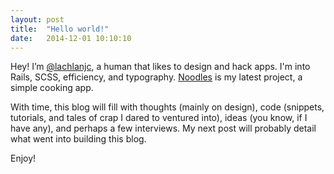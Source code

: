 ```yaml
---
layout: post
title:  "Hello world!"
date:   2014-12-01 10:10:10
---
```


Hey! I’m [@lachlanjc](https://twitter.com/lachlanjc), a human that likes to design and hack apps. I'm into Rails, SCSS, efficiency, and typography. [Noodles](http://www.getnoodl.es/) is my latest project, a simple cooking app.

With time, this blog will fill with thoughts (mainly on design), code (snippets, tutorials, and tales of crap I dared to ventured into), ideas (you know, if I have any), and perhaps a few interviews. My next post will probably detail what went into building this blog.

Enjoy!
